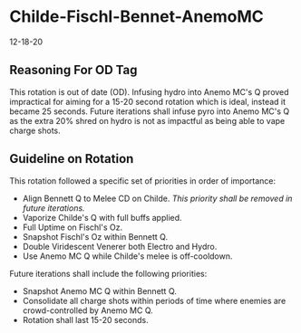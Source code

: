 # Childe-Fischl-Bennet-AnemoMC
12-18-20

## Reasoning For OD Tag
This rotation is out of date (OD). Infusing hydro into Anemo MC's Q proved impractical for aiming for a 15-20 second rotation which is ideal, instead it became 25 seconds.
Future iterations shall infuse pyro into Anemo MC's Q as the extra 20% shred on hydro is not as impactful as being able to vape charge shots.

## Guideline on Rotation
This rotation followed a specific set of priorities in order of importance:
  * Align Bennett Q to Melee CD on Childe. *This priority shall be removed in future iterations.*
  * Vaporize Childe's Q with full buffs applied.
  * Full Uptime on Fischl's Oz.
  * Snapshot Fischl's Oz within Bennett Q.
  * Double Viridescent Venerer both Electro and Hydro.
  * Use Anemo MC Q while Childe's melee is off-cooldown.

Future iterations shall include the following priorities:
  * Snapshot Anemo MC Q within Bennett Q.
  * Consolidate all charge shots within periods of time where enemies are crowd-controlled by Anemo MC Q.
  * Rotation shall last 15-20 seconds.
